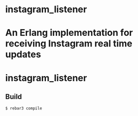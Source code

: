 # instagram_listener
 An Erlang implementation for receiving Instagram real time updates
=======
instagram_listener
=====

Build
-----

    $ rebar3 compile
